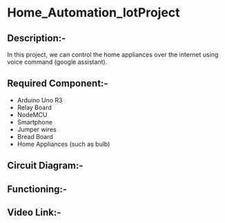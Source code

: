 # Home_Automation_IotProject

## Description:-
In this project, we can control the home appliances over the internet using voice command (google assistant).
## Required Component:-
* Arduino Uno R3
* Relay Board
* NodeMCU
* Smartphone
* Jumper wires
* Bread Board
* Home Appliances (such as bulb)

## Circuit Diagram:-


## Functioning:-


## Video Link:-
